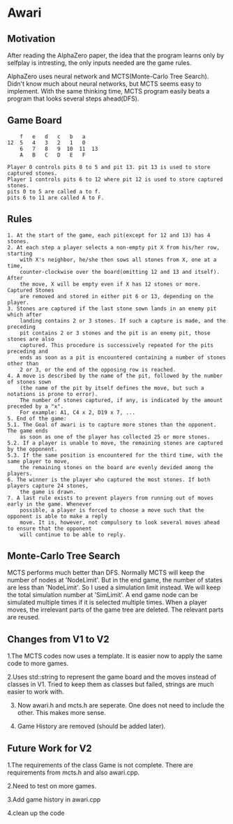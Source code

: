 # Awari
## Motivation
After reading the AlphaZero paper, the idea that the program learns only by selfplay 
is intresting, the only inputs needed are the game rules.

AlphaZero uses neural network and MCTS(Monte-Carlo Tree Search).
Didn't know much about neural networks, but MCTS seems easy to implement.
With the same thinking time, MCTS program easily beats a program that looks several 
steps ahead(DFS).

## Game Board
        f   e   d   c   b   a    
    12  5   4   3   2   1   0    
        6   7   8   9  10  11  13
        A   B   C   D   E   F    
    
    Player 0 controls pits 0 to 5 and pit 13. pit 13 is used to store captured stones.
    Player 1 controls pits 6 to 12 where pit 12 is used to store captured stones.
    pits 0 to 5 are called a to f.
    pits 6 to 11 are called A to F.

## Rules
    1. At the start of the game, each pit(except for 12 and 13) has 4 stones.
    2. At each step a player selects a non-empty pit X from his/her row, starting 
        with X's neighbor, he/she then sows all stones from X, one at a time, 
        counter-clockwise over the board(omitting 12 and 13 and itself). After 
        the move, X will be empty even if X has 12 stones or more. Captured Stones 
        are removed and stored in either pit 6 or 13, depending on the player.
    3. Stones are captured if the last stone sown lands in an enemy pit which after 
        landing contains 2 or 3 stones. If such a capture is made, and the preceding 
        pit contains 2 or 3 stones and the pit is an enemy pit, those stones are also 
        captured. This procedure is successively repeated for the pits preceding and 
        ends as soon as a pit is encountered containing a number of stones other than 
        2 or 3, or the end of the opposing row is reached.
    4. A move is described by the name of the pit, followed by the number of stones sown
        (the name of the pit by itself defines the move, but such a notations is prone to error).
        The number of stones captured, if any, is indicated by the amount preceded by a "x".
        For example: A1, C4 x 2, D19 x 7, ...
    5. End of the game:
    5.1. The Goal of awari is to capture more stones than the opponent. The game ends 
        as soon as one of the player has collected 25 or more stones.
    5.2. If a player is unable to move, the remaining stones are captured by the opponent. 
    5.3. If the same position is encountered for the third time, with the same player to move, 
        the remaining stones on the board are evenly devided among the players.
    6. The winner is the player who captured the most stones. If both players capture 24 stones, 
        the game is drawn.
    7. A last rule exists to prevent players from running out of moves early in the game. Whenever 
        possible, a player is forced to choose a move such that the opponent is able to make a reply 
        move. It is, however, not compulsory to look several moves ahead to ensure that the opponent 
        will continue to be able to reply. 
        
## Monte-Carlo Tree Search
MCTS performs much better than DFS.
Normally MCTS will keep the number of nodes at 'NodeLimit'.
But in the end game, the number of states are less than 'NodeLimit'.
So I used a simulation limit instead. We will keep the total simulation 
number at 'SimLimit'. A end game node can be simulated multiple times if it 
is selected multiple times. 
When a player moves, the irrelevant parts of the game tree are deleted. 
The relevant parts are reused.

## Changes from V1 to V2
1.The MCTS codes now uses a template.
It is easier now to apply the same code to more games.

2.Uses std::string to represent the game board and the moves instead of classes in V1.
Tried to keep them as classes but failed, strings are much easier to work with.

3. Now awari.h and mcts.h are seperate. One does not need to include the other.
This makes more sense.

4. Game History are removed (should be added later).

## Future Work for V2
1.The requirements of the class Game is not complete.
There are requirements from mcts.h and also awari.cpp.

2.Need to test on more games.

3.Add game history in awari.cpp

4.clean up the code



